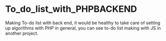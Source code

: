 # To_do_list_with_PHPBACKEND
Making To-do list with back end, it would be healthy to take care of setting up algorithms with PHP in general, you can see to-do list making with JS in another project.
